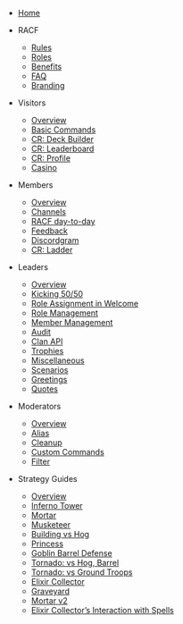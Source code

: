 - [Home](README.md)

- RACF
    - [Rules](racf/rules.md)
    - [Roles](racf/roles.md)
    - [Benefits](racf/benefits.md)
    - [FAQ](racf/faq.md)
    - [Branding](racf/branding.md)

- Visitors
    - [Overview](visitors.md)
    - [Basic Commands](visitor/red-commands.md)
    - [CR: Deck Builder](visitor/deck-builder.md)
    - [CR: Leaderboard](visitor/crdata.md)
    - [CR: Profile](visitor/crprofile.md)
    - [Casino](visitor/casino.md)

- Members
    - [Overview](members.md)
    - [Channels](member/channels.md)
    - [RACF day-to-day](member/racf.md)
    - [Feedback](member/feedback.md)
    - [Discordgram](member/discordgram.md)
    - [CR: Ladder](member/crladder)

- Leaders
    - [Overview](leaders.md)
    - [Kicking 50/50](leader/kick5050.md)
    - [Role Assignment in Welcome](leader/new-users.md)
    - [Role Management](leader/manage-roles.md)
    - [Member Management](leader/manage-members.md)
    - [Audit](leader/audit.md)
    - [Clan API](leader/crclan.md)
    - [Trophies](leader/trophies.md)
    - [Miscellaneous](leader/misc.md)
    - [Scenarios](leader/scenarios.md)
    - [Greetings](leader/greetings.md)
    - [Quotes](leader/quotes.md)

- Moderators
    - [Overview](mods.md)
    - [Alias](mod/alias.md)
    - [Cleanup](mod/cleanup.md)
    - [Custom Commands](mod/custom-com.md)
    - [Filter](mod/filter.md)

- Strategy Guides
    - [Overview](strategy.md)
    - [Inferno Tower](strategy/inferno-tower.md)
    - [Mortar](strategy/mortar.md)
    - [Musketeer](strategy/musketeer.md)
    - [Building vs Hog](strategy/building-vs-hog.md)
    - [Princess](strategy/princess.md)
    - [Goblin Barrel Defense](strategy/goblin-barrel-defense.md)
    - [Tornado: vs Hog, Barrel](strategy/tornado.md)
    - [Tornado: vs Ground Troops](strategy/tornado2.md)
    - [Elixir Collector](strategy/elixir-collector.md)
    - [Graveyard](strategy/graveyard.md)
    - [Mortar v2](strategy/mortar-predator.md)
    - [Elixir Collector’s Interaction with Spells](strategy/elixir-collector-upgrade.md)
